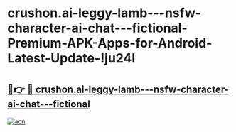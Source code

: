 # crushon.ai-leggy-lamb---nsfw-character-ai-chat---fictional-Premium-APK-Apps-for-Android-Latest-Update-!ju24l

# <h2><a href="https://5ujuk5.esa.edu.pl?title=crushon.ai-leggy-lamb---nsfw-character-ai-chat---fictional&ref=ju24l">🔗👉 🔴 crushon.ai-leggy-lamb---nsfw-character-ai-chat---fictional</a></h2>

[![acn](https://github.com/user-attachments/assets/0f9c940e-d8b0-45ae-aac7-cd30a18b3e1c)](https://5ujuk5.esa.edu.pl?title=crushon.ai-leggy-lamb---nsfw-character-ai-chat---fictional&ref=ju24l)

